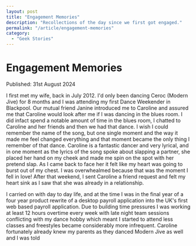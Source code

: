 ```yaml
---
layout: post
title: "Engagement Memories"
description: "Recollections of the day since we first got engaged."
permalink: "/article/engagement-memories"
category:
  - "Geek Stories"
---
```


# Engagement Memories

Published: 31st August 2024

I first met my wife, back in July 2012.  I'd only been dancing Ceroc (Modern Jive) for 8 months and I was attending my first Dance Weekender in Blackpool.  Our mutual friend Janine introduced me to Caroline and assured me that Caroline would look after me if I was dancing in the blues room.  I did infact spend a notable amount of time in the blues room, I chatted to Caroline and her friends and then we had that dance.  I wish I could remember the name of the song, but one single moment and the way it made me feel changed everything and that moment became the only thing I remember of that dance.  Caroline is a fantastic dancer and very lyrical, and in one moment as the lyrics of the song spoke about slapping a partner, she placed her hand on my cheek and made me spin on the spot with her pretend slap.  As I came back to face her it felt like my heart was going to burst out of my chest.  I was overwhealmed because that was the moment I fell in love! After that weekend, I sent Caroline a friend request and felt my heart sink as I saw that she was already in a relationship.

I carried on with day to day life, and at the time I was in the final year of a four year product rewrite of a desktop payroll application into the UK's first web based payroll application.  Due to building time pressures I was working at least 12 hours overtime every week with late night team sessions conflicting with my dance hobby which meant I started to attend less classes and freestyles became considerably more infrequent.  Caroline fortunately already knew my parents as they danced Modern Jive as well and I was told